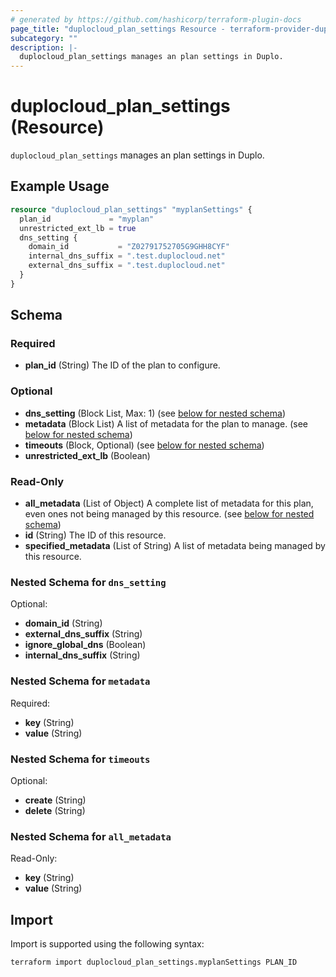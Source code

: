 ```yaml
---
# generated by https://github.com/hashicorp/terraform-plugin-docs
page_title: "duplocloud_plan_settings Resource - terraform-provider-duplocloud"
subcategory: ""
description: |-
  duplocloud_plan_settings manages an plan settings in Duplo.
---
```


# duplocloud_plan_settings (Resource)

`duplocloud_plan_settings` manages an plan settings in Duplo.

## Example Usage

```terraform
resource "duplocloud_plan_settings" "myplanSettings" {
  plan_id             = "myplan"
  unrestricted_ext_lb = true
  dns_setting {
    domain_id           = "Z02791752705G9GHH8CYF"
    internal_dns_suffix = ".test.duplocloud.net"
    external_dns_suffix = ".test.duplocloud.net"
  }
}
```

<!-- schema generated by tfplugindocs -->
## Schema

### Required

- **plan_id** (String) The ID of the plan to configure.

### Optional

- **dns_setting** (Block List, Max: 1) (see [below for nested schema](#nestedblock--dns_setting))
- **metadata** (Block List) A list of metadata for the plan to manage. (see [below for nested schema](#nestedblock--metadata))
- **timeouts** (Block, Optional) (see [below for nested schema](#nestedblock--timeouts))
- **unrestricted_ext_lb** (Boolean)

### Read-Only

- **all_metadata** (List of Object) A complete list of metadata for this plan, even ones not being managed by this resource. (see [below for nested schema](#nestedatt--all_metadata))
- **id** (String) The ID of this resource.
- **specified_metadata** (List of String) A list of metadata being managed by this resource.

<a id="nestedblock--dns_setting"></a>
### Nested Schema for `dns_setting`

Optional:

- **domain_id** (String)
- **external_dns_suffix** (String)
- **ignore_global_dns** (Boolean)
- **internal_dns_suffix** (String)


<a id="nestedblock--metadata"></a>
### Nested Schema for `metadata`

Required:

- **key** (String)
- **value** (String)


<a id="nestedblock--timeouts"></a>
### Nested Schema for `timeouts`

Optional:

- **create** (String)
- **delete** (String)


<a id="nestedatt--all_metadata"></a>
### Nested Schema for `all_metadata`

Read-Only:

- **key** (String)
- **value** (String)

## Import

Import is supported using the following syntax:

```shell
terraform import duplocloud_plan_settings.myplanSettings PLAN_ID
```
